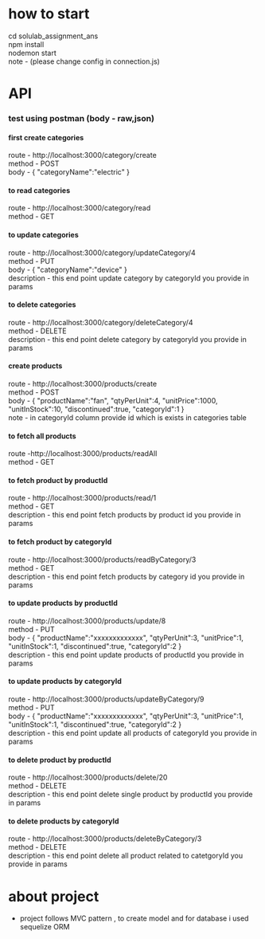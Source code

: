 
# how to start
cd solulab_assignment_ans<br>
npm install<br>
nodemon start<br>
note - (please change config in connection.js)

# API
### test using postman (body - raw,json)

#### first create categories
route - http://localhost:3000/category/create<br>
method - POST<br>
body - {
       "categoryName":"electric"
       }
       
#### to read categories
route - http://localhost:3000/category/read<br>
method - GET

#### to update categories
route - http://localhost:3000/category/updateCategory/4<br>
method - PUT<br>
body - {
       "categoryName":"device"
       }<br>
description - this end point update category by categoryId you provide in params

#### to delete categories
route - http://localhost:3000/category/deleteCategory/4<br>
method - DELETE<br>
description - this end point delete category by categoryId you provide in params

####  create products
route - http://localhost:3000/products/create<br>
method - POST<br>
body - {
         "productName":"fan",
         "qtyPerUnit":4,
         "unitPrice":1000,
         "unitInStock":10,
         "discontinued":true,
         "categoryId":1
       }<br>
 note - in categoryId column provide id which is exists in categories table
 
 #### to fetch all products
route -http://localhost:3000/products/readAll<br>
method - GET<br>

 #### to fetch  product by productId
 route - http://localhost:3000/products/read/1<br>
 method - GET<br>
 description - this end point fetch products by product id you provide in params
 
 #### to fetch  product by categoryId
 route - http://localhost:3000/products/readByCategory/3<br>
 method - GET<br>
 description - this end point fetch products by category id you provide in params
 
 #### to update products by productId
route - http://localhost:3000/products/update/8<br>
method - PUT<br>
body - {
         "productName":"xxxxxxxxxxxxx",
         "qtyPerUnit":3,
         "unitPrice":1,
         "unitInStock":1,
         "discontinued":true,
         "categoryId":2
     }<br>
description - this end point update products of productId you provide in params
 
#### to update products by categoryId
route - http://localhost:3000/products/updateByCategory/9<br>
method - PUT<br>
body - {
         "productName":"xxxxxxxxxxxxx",
         "qtyPerUnit":3,
         "unitPrice":1,
         "unitInStock":1,
         "discontinued":true,
         "categoryId":2
     }<br>
description - this end point update all products of categoryId you provide in params

#### to delete product by productId
route - http://localhost:3000/products/delete/20<br>
method - DELETE<br>
description - this end point delete single product by productId you provide in params<br>

#### to delete products by categoryId
route - http://localhost:3000/products/deleteByCategory/3<br>
method - DELETE<br>
description - this end point delete all product related to catetgoryId you provide in params

# about project
* project follows MVC pattern , to create model and for database i used sequelize ORM

 
 
